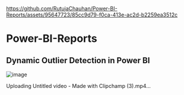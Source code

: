 
https://github.com/RutujaChauhan/Power-BI-Reports/assets/95647723/85cc9d79-f0ca-413e-ac2d-b2259ea3512c
# Power-BI-Reports
## Dynamic Outlier Detection in Power BI

![image](https://github.com/RutujaChauhan/Power-BI-Reports/assets/95647723/b7a6bd0f-ca69-4dc3-b494-09fbf6a00435)







Uploading Untitled video - Made with Clipchamp (3).mp4…


